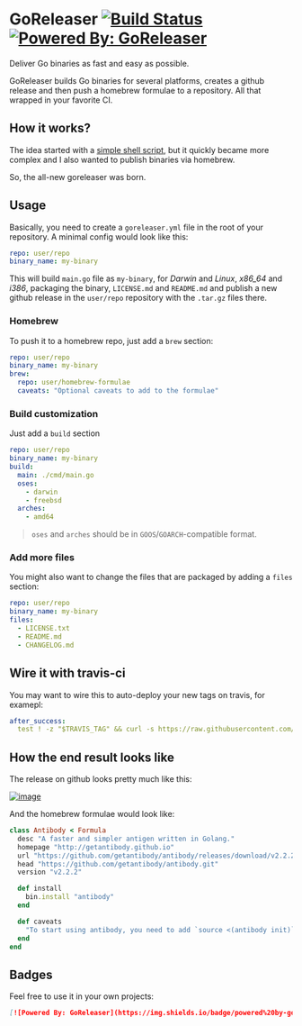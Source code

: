 # GoReleaser [![Build Status](https://travis-ci.org/goreleaser/releaser.svg?branch=master)](https://travis-ci.org/goreleaser/releaser) [![Powered By: GoReleaser](https://img.shields.io/badge/powered%20by-goreleaser-green.svg?style=flat-square)](https://github.com/goreleaser)

Deliver Go binaries as fast and easy as possible.

GoReleaser builds Go binaries for several platforms, creates a github release and then
push a homebrew formulae to a repository. All that wrapped in your favorite CI.

## How it works?

The idea started with a [simple shell script](https://github.com/goreleaser/old-go-releaser),
but it quickly became more complex and I also wanted to publish binaries via
homebrew.

So, the all-new goreleaser was born.

## Usage

Basically, you need to create a `goreleaser.yml` file in the root of your
repository. A minimal config would look like this:

```yaml
repo: user/repo
binary_name: my-binary
```

This will build `main.go` file as `my-binary`, for _Darwin_ and _Linux_,
_x86_64_ and _i386_, packaging the binary, `LICENSE.md` and `README.md`
and publish a new github release in the `user/repo` repository with
the `.tar.gz` files there.

### Homebrew

To push it to a homebrew repo, just add a `brew` section:

```yaml
repo: user/repo
binary_name: my-binary
brew:
  repo: user/homebrew-formulae
  caveats: "Optional caveats to add to the formulae"
```

### Build customization

Just add a `build` section

```yaml
repo: user/repo
binary_name: my-binary
build:
  main: ./cmd/main.go
  oses:
    - darwin
    - freebsd
  arches:
    - amd64
```

> `oses` and `arches` should be in `GOOS`/`GOARCH`-compatible format.

### Add more files

You might also want to change the files that are packaged by adding a `files`
section:

```yaml
repo: user/repo
binary_name: my-binary
files:
  - LICENSE.txt
  - README.md
  - CHANGELOG.md
```

## Wire it with travis-ci

You may want to wire this to auto-deploy your new tags on travis, for examepl:

```yaml
after_success:
  test ! -z "$TRAVIS_TAG" && curl -s https://raw.githubusercontent.com/goreleaser/get/master/latest | bash
```

## How the end result looks like

The release on github looks pretty much like this:

[![image](https://cloud.githubusercontent.com/assets/245435/21547473/6a486bc2-cdcd-11e6-8d40-7a5ff9442ace.png)](https://github.com/getantibody/antibody/releases/tag/v2.2.2)

And the homebrew formulae would look like:

```rb
class Antibody < Formula
  desc "A faster and simpler antigen written in Golang."
  homepage "http://getantibody.github.io"
  url "https://github.com/getantibody/antibody/releases/download/v2.2.2/antibody_#{%x(uname -s).gsub(/\n/, '')}_#{%x(uname -m).gsub(/\n/, '')}.tar.gz"
  head "https://github.com/getantibody/antibody.git"
  version "v2.2.2"

  def install
    bin.install "antibody"
  end

  def caveats
    "To start using antibody, you need to add `source <(antibody init)` to your `~/.zshrc`."
  end
end
```

## Badges

Feel free to use it in your own projects:

```md
[![Powered By: GoReleaser](https://img.shields.io/badge/powered%20by-goreleaser-green.svg?style=flat-square)](https://github.com/goreleaser)
```
